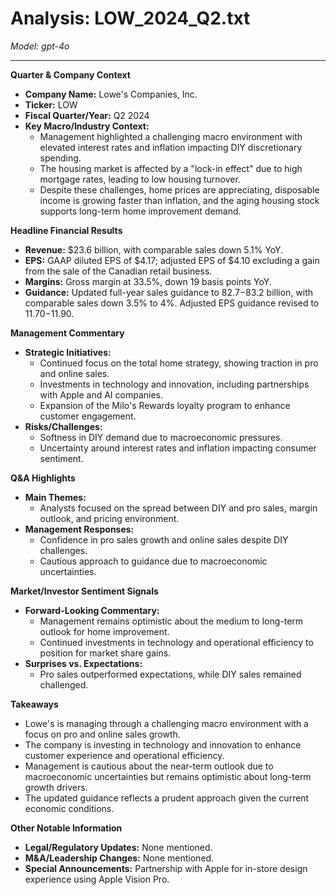 # Analysis: LOW_2024_Q2.txt

*Model: gpt-4o*

---

**Quarter & Company Context**

- **Company Name:** Lowe's Companies, Inc.
- **Ticker:** LOW
- **Fiscal Quarter/Year:** Q2 2024
- **Key Macro/Industry Context:**
  - Management highlighted a challenging macro environment with elevated interest rates and inflation impacting DIY discretionary spending.
  - The housing market is affected by a "lock-in effect" due to high mortgage rates, leading to low housing turnover.
  - Despite these challenges, home prices are appreciating, disposable income is growing faster than inflation, and the aging housing stock supports long-term home improvement demand.

**Headline Financial Results**

- **Revenue:** $23.6 billion, with comparable sales down 5.1% YoY.
- **EPS:** GAAP diluted EPS of $4.17; adjusted EPS of $4.10 excluding a gain from the sale of the Canadian retail business.
- **Margins:** Gross margin at 33.5%, down 19 basis points YoY.
- **Guidance:** Updated full-year sales guidance to $82.7-$83.2 billion, with comparable sales down 3.5% to 4%. Adjusted EPS guidance revised to $11.70-$11.90.

**Management Commentary**

- **Strategic Initiatives:**
  - Continued focus on the total home strategy, showing traction in pro and online sales.
  - Investments in technology and innovation, including partnerships with Apple and AI companies.
  - Expansion of the Milo's Rewards loyalty program to enhance customer engagement.
- **Risks/Challenges:**
  - Softness in DIY demand due to macroeconomic pressures.
  - Uncertainty around interest rates and inflation impacting consumer sentiment.

**Q&A Highlights**

- **Main Themes:**
  - Analysts focused on the spread between DIY and pro sales, margin outlook, and pricing environment.
- **Management Responses:**
  - Confidence in pro sales growth and online sales despite DIY challenges.
  - Cautious approach to guidance due to macroeconomic uncertainties.

**Market/Investor Sentiment Signals**

- **Forward-Looking Commentary:**
  - Management remains optimistic about the medium to long-term outlook for home improvement.
  - Continued investments in technology and operational efficiency to position for market share gains.
- **Surprises vs. Expectations:**
  - Pro sales outperformed expectations, while DIY sales remained challenged.

**Takeaways**

- Lowe's is managing through a challenging macro environment with a focus on pro and online sales growth.
- The company is investing in technology and innovation to enhance customer experience and operational efficiency.
- Management is cautious about the near-term outlook due to macroeconomic uncertainties but remains optimistic about long-term growth drivers.
- The updated guidance reflects a prudent approach given the current economic conditions.

**Other Notable Information**

- **Legal/Regulatory Updates:** None mentioned.
- **M&A/Leadership Changes:** None mentioned.
- **Special Announcements:** Partnership with Apple for in-store design experience using Apple Vision Pro.